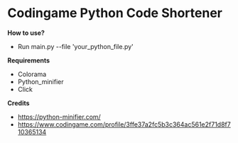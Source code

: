 # **Codingame Python Code Shortener**
**How to use?**
- Run main.py --file 'your_python_file.py'

**Requirements**
 - Colorama
 - Python_minifier
 - Click
 
 **Credits**
 - https://python-minifier.com/
 - https://www.codingame.com/profile/3ffe37a2fc5b3c364ac561e2f71d8f710365134
